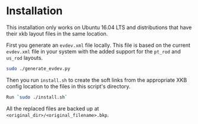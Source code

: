 Installation
============

This installation only works on Ubuntu 16.04 LTS and distributions
that have their xkb layout files in the same location.

First you generate an `evdev.xml` file locally. This file is based on the
current `evdev.xml` file in your system with the added support for the 
`pt_rod` and `us_rod` layouts.

```sh
sudo ./generate_evdev.py
```

Then you run `install.sh` to create the soft links from the appropriate 
XKB config location to the files in this script's directory.

```sh
Run `sudo ./install.sh`
```

All the replaced files are backed up at `<original_dir>/<original_filename>.bkp`.
